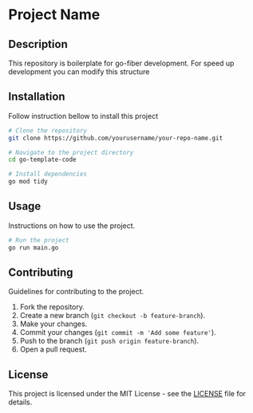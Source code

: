 # Project Name

## Description
This repository is boilerplate for go-fiber development. For speed up development you can modify this structure

## Installation
Follow instruction bellow to install this project

```bash
# Clone the repository
git clone https://github.com/yourusername/your-repo-name.git

# Navigate to the project directory
cd go-template-code

# Install dependencies
go mod tidy
```

## Usage
Instructions on how to use the project.

```bash
# Run the project
go run main.go
```

## Contributing
Guidelines for contributing to the project.

1. Fork the repository.
2. Create a new branch (`git checkout -b feature-branch`).
3. Make your changes.
4. Commit your changes (`git commit -m 'Add some feature'`).
5. Push to the branch (`git push origin feature-branch`).
6. Open a pull request.

## License
This project is licensed under the MIT License - see the [LICENSE](LICENSE) file for details.
